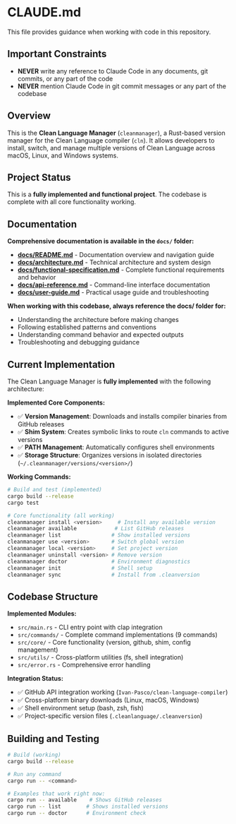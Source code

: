 # CLAUDE.md

This file provides guidance when working with code in this repository.

## Important Constraints

- **NEVER** write any reference to Claude Code in any documents, git commits, or any part of the code
- **NEVER** mention Claude Code in git commit messages or any part of the codebase

## Overview

This is the **Clean Language Manager** (`cleanmanager`), a Rust-based version manager for the Clean Language compiler (`cln`). It allows developers to install, switch, and manage multiple versions of Clean Language across macOS, Linux, and Windows systems.

## Project Status

This is a **fully implemented and functional project**. The codebase is complete with all core functionality working.

## Documentation

**Comprehensive documentation is available in the `docs/` folder:**

- **[docs/README.md](docs/README.md)** - Documentation overview and navigation guide
- **[docs/architecture.md](docs/architecture.md)** - Technical architecture and system design
- **[docs/functional-specification.md](docs/functional-specification.md)** - Complete functional requirements and behavior
- **[docs/api-reference.md](docs/api-reference.md)** - Command-line interface documentation
- **[docs/user-guide.md](docs/user-guide.md)** - Practical usage guide and troubleshooting

**When working with this codebase, always reference the docs/ folder for:**
- Understanding the architecture before making changes
- Following established patterns and conventions
- Understanding command behavior and expected outputs
- Troubleshooting and debugging guidance

## Current Implementation

The Clean Language Manager is **fully implemented** with the following architecture:

**Implemented Core Components:**
- ✅ **Version Management**: Downloads and installs compiler binaries from GitHub releases
- ✅ **Shim System**: Creates symbolic links to route `cln` commands to active versions  
- ✅ **PATH Management**: Automatically configures shell environments
- ✅ **Storage Structure**: Organizes versions in isolated directories (`~/.cleanmanager/versions/<version>/`)

**Working Commands:**
```bash
# Build and test (implemented)
cargo build --release
cargo test

# Core functionality (all working)
cleanmanager install <version>     # Install any available version
cleanmanager available            # List GitHub releases
cleanmanager list                # Show installed versions
cleanmanager use <version>       # Switch global version
cleanmanager local <version>     # Set project version
cleanmanager uninstall <version> # Remove version
cleanmanager doctor              # Environment diagnostics
cleanmanager init                # Shell setup
cleanmanager sync                # Install from .cleanversion
```

## Codebase Structure

**Implemented Modules:**
- `src/main.rs` - CLI entry point with clap integration
- `src/commands/` - Complete command implementations (9 commands)
- `src/core/` - Core functionality (version, github, shim, config management)
- `src/utils/` - Cross-platform utilities (fs, shell integration)
- `src/error.rs` - Comprehensive error handling

**Integration Status:**
- ✅ GitHub API integration working (`Ivan-Pasco/clean-language-compiler`)
- ✅ Cross-platform binary downloads (Linux, macOS, Windows)
- ✅ Shell environment setup (bash, zsh, fish)
- ✅ Project-specific version files (`.cleanlanguage/.cleanversion`)

## Building and Testing

```bash
# Build (working)
cargo build --release

# Run any command
cargo run -- <command>

# Examples that work right now:
cargo run -- available    # Shows GitHub releases
cargo run -- list        # Shows installed versions  
cargo run -- doctor      # Environment check
```
